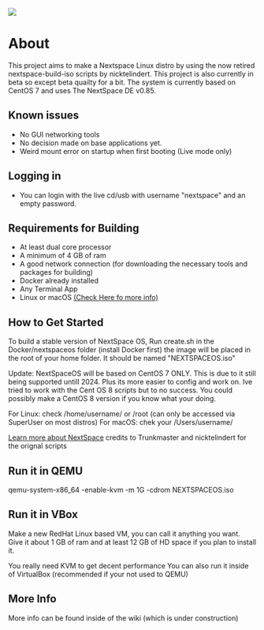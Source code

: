 ![](https://github.com/WindowsXP95/NeXTSPACE-OS/blob/master/wiki-res/icons/user-home.png)
# About 


This project aims to make a Nextspace Linux distro by using the now retired nextspace-build-iso scripts by nicktelindert. This project is also currently in beta so except beta quailty for a bit. The system is currently based on CentOS 7 and uses The NextSpace DE v0.85.


## Known issues
- No GUI networking tools
- No decision made on base applications yet.
- Weird mount error on startup when first booting (Live mode only)

## Logging in
- You can login with the live cd/usb with username "nextspace" and an empty password.

## Requirements for Building
- At least dual core processor
- A minimum of 4 GB of ram
- A good network connection (for downloading the necessary tools and packages for building)
- Docker already installed
- Any Terminal App
- Linux or macOS [(Check Here fo more info)](https://github.com/WindowsXP95/NeXTSPACE-Live/wiki/Building-and-Compatibility)

## How to Get Started
To build a stable version of NextSpace OS, Run create.sh in the Docker/nextspaceos folder (install Docker first) the image will be placed in the root of your home folder. It should be named "NEXTSPACEOS.iso"

Update: NextSpaceOS will be based on CentOS 7 ONLY. This is due to it still being supported untill 2024. Plus its more easier to config and work on. Ive tried to work with the Cent OS 8 scripts but to no success. You could possibly make a CentOS 8 version if you know what your doing.


For Linux: check /home/username/ or /root (can only be accessed via SuperUser on most distros)
For macOS: chek your /Users/username/

[Learn more about NextSpace](https://www.github.com/trunkmaster/nextspace) credits to Trunkmaster and nicktelindert for the orignal scripts

## Run it in QEMU

qemu-system-x86_64 -enable-kvm -m 1G -cdrom NEXTSPACEOS.iso

## Run it in VBox

Make a new RedHat Linux based VM, you can call it anything you want. Give it about 1 GB of ram and at least 12 GB of HD space if you plan to install it.

You really need KVM to get decent performance
You can also run it inside of VirtualBox (recommended if your not used to QEMU)

## More Info
More info can be found inside of the wiki (which is under construction)
